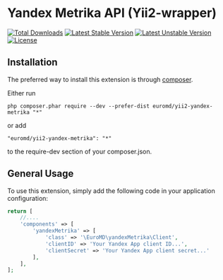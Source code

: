 Yandex Metrika API (Yii2-wrapper)
=================================

[![Total Downloads](https://poser.pugx.org/euromd/yii2-yandex-metrika/downloads.svg)](https://packagist.org/packages/euromd/yii2-yandex-metrika)
[![Latest Stable Version](https://poser.pugx.org/euromd/yii2-yandex-metrika/v/stable.svg)](https://packagist.org/packages/euromd/yii2-yandex-metrika)
[![Latest Unstable Version](https://poser.pugx.org/euromd/yii2-yandex-metrika/v/unstable.svg)](https://packagist.org/packages/euromd/yii2-yandex-metrika)
[![License](https://poser.pugx.org/euromd/yii2-yandex-metrika/license.svg)](https://packagist.org/packages/euromd/yii2-yandex-metrika)

Installation
------------

The preferred way to install this extension is through [composer](http://getcomposer.org/download/).

Either run

```
php composer.phar require --dev --prefer-dist euromd/yii2-yandex-metrika "*"
```

or add

```
"euromd/yii2-yandex-metrika": "*"
```

to the require-dev section of your composer.json.


General Usage
-------------

To use this extension, simply add the following code in your application configuration:

```php
return [
    //....
    'components' => [
        'yandexMetrika' => [
            'class' => '\EuroMD\yandexMetrika\Client',
            'clientID' => 'Your Yandex App client ID...',
            'clientSecret' => 'Your Yandex App client secret...'
        ],
    ],
];
```